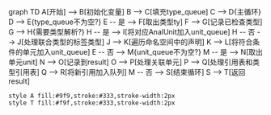 graph TD
    A[开始] --> B[初始化变量]
    B --> C[填充type_queue]
    C --> D{主循环}
    D --> E{type_queue不为空?}
    E -- 是 --> F[取出类型ty]
    F --> G[记录已检查类型]
    G --> H{需要类型解析?}
    H -- 是 --> I[将对应AnalUnit加入unit_queue]
    H -- 否 --> J[处理联合类型的标签类型]
    J --> K[遍历命名空间中的声明]
    K --> L[将符合条件的单元加入unit_queue]
    E -- 否 --> M{unit_queue不为空?}
    M -- 是 --> N[取出单元unit]
    N --> O[记录到result]
    O --> P[处理关联单元]
    P --> Q[处理引用表和类型引用表]
    Q --> R[将新引用加入队列]
    M -- 否 --> S[结束循环]
    S --> T[返回result]
    
    style A fill:#9f9,stroke:#333,stroke-width:2px
    style T fill:#f9f,stroke:#333,stroke-width:2px
